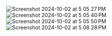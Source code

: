 ![Screenshot 2024-10-02 at 5 05 27 PM](https://github.com/user-attachments/assets/7ca8dbea-1e99-4d2a-93e5-8f67386d6ba9)
![Screenshot 2024-10-02 at 5 05 40 PM](https://github.com/user-attachments/assets/1e37d4e6-c4f3-465f-af74-dd9e785f1769)
![Screenshot 2024-10-02 at 5 05 50 PM](https://github.com/user-attachments/assets/a7ef17c0-0ed3-4808-922b-945e6fce816e)
![Screenshot 2024-10-02 at 5 08 28 PM](https://github.com/user-attachments/assets/7ec0a190-79d1-4259-8b45-635727b4194f)

